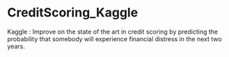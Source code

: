 # CreditScoring_Kaggle
Kaggle : Improve on the state of the art in credit scoring by predicting the probability that somebody will experience financial distress in the next two years.
